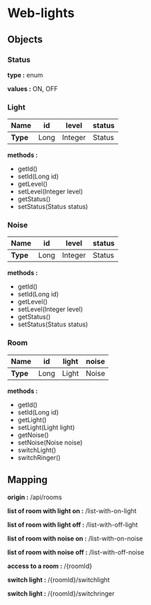 # Web-lights


## Objects

### Status
**type :** enum

**values :** ON, OFF

### Light
 
| **Name**  |     id   |   level    |   status  |
| --------- | -------- | ---------  | --------- |
| **Type**  |    Long  |  Integer   |   Status  |

**methods :**
* getId()
* setId(Long id)
* getLevel()
* setLevel(Integer level)
* getStatus()
* setStatus(Status status)

### Noise
 
| **Name**  |     id   |   level    |   status  |
| --------- | -------- | ---------  | --------- |
| **Type**  |    Long  |  Integer   |   Status  |

**methods :**
* getId()
* setId(Long id)
* getLevel()
* setLevel(Integer level)
* getStatus()
* setStatus(Status status)

### Room
 
| **Name**  |     id   |   light    |   noise  |
| --------- | -------- | ---------  | -------- |
| **Type**  |    Long  |  Light     |   Noise  |

**methods :**
* getId()
* setId(Long id)
* getLight()
* setLight(Light light)
* getNoise()
* setNoise(Noise noise)
* switchLight()
* switchRinger()

## Mapping
**origin :** /api/rooms


**list of room with light on :** /list-with-on-light

**list of room with light off :** /list-with-off-light


**list of room with noise on :** /list-with-on-noise

**list of room with noise off :** /list-with-off-noise


**access to a room :** /{roomId}


**switch light :** /{roomId}/switchlight


**switch light :** /{roomId}/switchringer
